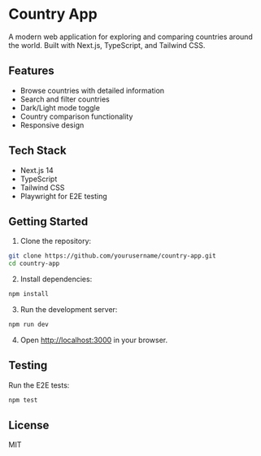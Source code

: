 # Country App

A modern web application for exploring and comparing countries around the world. Built with Next.js, TypeScript, and Tailwind CSS.

## Features

- Browse countries with detailed information
- Search and filter countries
- Dark/Light mode toggle
- Country comparison functionality
- Responsive design

## Tech Stack

- Next.js 14
- TypeScript
- Tailwind CSS
- Playwright for E2E testing

## Getting Started

1. Clone the repository:
```bash
git clone https://github.com/yourusername/country-app.git
cd country-app
```

2. Install dependencies:
```bash
npm install
```

3. Run the development server:
```bash
npm run dev
```

4. Open [http://localhost:3000](http://localhost:3000) in your browser.

## Testing

Run the E2E tests:
```bash
npm test
```

## License

MIT
